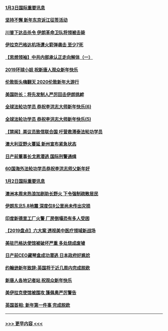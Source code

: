 #### [1月3日国际重要讯息](../pages/prog202/a102744301.md?t=01032144) 
#### [坚持不懈 新年东京诉江征签活动](../pages/prog202/a102744303.md?t=01032144) 
#### [川普下达击杀令 伊朗革命卫队将领被击毙](../pages/prog202/a102741911.md?t=01032144) 
#### [伊拉克巴格达机场遭火箭弹袭击 至少7死](../pages/prog202/a102744115.md?t=01032144) 
#### [【思想领袖】中共内部承认正走向解体（一）](../pages/prog202/a102744097.md?t=01032144) 
#### [2019环球小姐 祝新唐人观众新年快乐](../pages/prog202/a102744043.md?t=01032144) 
#### [伦敦街头嗨翻天 2020伦敦新年大游行](../pages/prog202/a102743925.md?t=01032144) 
#### [美国防长：将先发制人严厉回击伊朗挑衅](../pages/prog202/a102743930.md?t=01032144) 
#### [全球法轮功学员 恭祝李洪志大师新年快乐(6)](../pages/prog202/a102743899.md?t=01032144) 
#### [全球法轮功学员 恭祝李洪志大师新年快乐(5)](../pages/prog202/a102743766.md?t=01032144) 
#### [【禁闻】美议员致信联合国 吁营救滞泰法轮功学员](../pages/prog202/a102743781.md?t=01032144) 
#### [澳大利亚野火蔓延 新州宣布紧急状态](../pages/prog202/a102743681.md?t=01032144) 
#### [日产前董事长戈恩潜逃 国际刑警通缉](../pages/prog202/a102743676.md?t=01032144) 
#### [60国海外法轮功学员恭祝李洪志师父新年好](../pages/prog202/a102743628.md?t=01032144) 
#### [1月2日国际重要讯息](../pages/prog202/a102743488.md?t=01032144) 
#### [澳洲本周末热浪加剧助长野火 下令强制疏散居民](../pages/prog202/a102743421.md?t=01032144) 
#### [伊朗东北5.8地震 深度仅8公里尚未传出灾损](../pages/prog202/a102743396.md?t=01032144) 
#### [印度新德里工厂火警 厂房倒塌恐有多人受困](../pages/prog202/a102743386.md?t=01032144) 
#### [【2019盘点】六大案 透视美中医疗领域新战场](../pages/prog202/a102743227.md?t=01032144) 
#### [美驻巴格达使馆被破坏严重 多处烧成废墟](../pages/prog202/a102743244.md?t=01032144) 
#### [日产前CEO藏琴盒成功潜逃 日本政府好尴尬](../pages/prog202/a102742937.md?t=01032144) 
#### [约翰逊新年致辞:英国将于近几周内完成脱欧](../pages/prog202/a102742956.md?t=01032144) 
#### [新唐人各地记者站 祝观众新年快乐](../pages/prog202/a102742785.md?t=01032144) 
#### [美伊拉克使馆被围攻 篷佩奥严厉警告](../pages/prog202/a102742994.md?t=01032144) 
#### [英国首相: 新年第一件事 完成脱欧](../pages/prog202/a102742907.md?t=01032144) 

----
#### [ >>> 更早内容 <<< ](../indexes/prog202-earlier.md)
